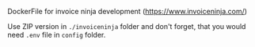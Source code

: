 DockerFile for invoice ninja development (https://www.invoiceninja.com/)

Use ZIP version in `./invoiceninja` folder and don't forget, that you would need `.env` file in `config` folder.